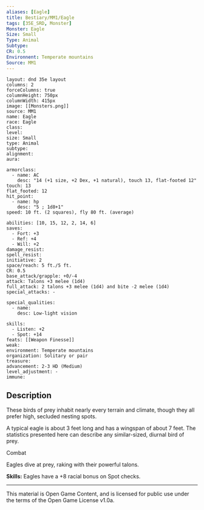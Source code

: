 ```yaml
---
aliases: [Eagle]
title: Bestiary/MM1/Eagle
tags: [35E_SRD, Monster]
Monster: Eagle
Size: Small
Type: Animal
Subtype: 
CR: 0.5
Environnent: Temperate mountains
Source: MM1
---
```


```statblock
layout: dnd 35e layout
columns: 2
forceColumns: true
columnHeight: 750px
columnWidth: 415px
image: [[Monsters.png]]
source: MM1
name: Eagle
race: Eagle
class: 
level: 
size: Small
type: Animal
subtype: 
alignment: 
aura: 

armorclass:
  - name: AC
    desc: "14 (+1 size, +2 Dex, +1 natural), touch 13, flat-footed 12"
touch: 13
flat_footed: 12
hit_point:
  - name: hp
    desc: "5 ; 1d8+1"
speed: 10 ft. (2 squares), fly 80 ft. (average)

abilities: [10, 15, 12, 2, 14, 6]
saves:
  - Fort: +3
  - Ref: +4
  - Will: +2
damage_resist: 
spell_resist: 
initiative: 2
space/reach: 5 ft./5 ft.
CR: 0.5
base_attack/grapple: +0/-4
attack: Talons +3 melee (1d4)
full_attack: 2 talons +3 melee (1d4) and bite -2 melee (1d4)
special_attacks: -

special_qualities:
  - name: 
    desc: Low-light vision

skills:
  - Listen: +2
  - Spot: +14
feats: [[Weapon Finesse]]
weak: 
environment: Temperate mountains
organization: Solitary or pair
treasure: 
advancement: 2-3 HD (Medium)
level_adjustment: -
immune: 
```

## Description

<p>These birds of prey inhabit nearly every terrain and climate, though they all prefer high, secluded nesting spots.</p>
<p>A typical eagle is about 3 feet long and has a wingspan of about 7 feet. The statistics presented here can describe any similar-sized, diurnal bird of prey.</p>
<p>Combat</p>
<p>Eagles dive at prey, raking with their powerful talons.</p>
<p>
            <b>Skills:</b> Eagles have a +8 racial bonus on Spot checks.</p>

---

This material is Open Game Content, and is licensed for public use under
the terms of the Open Game License v1.0a.
